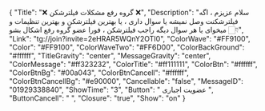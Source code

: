 {
"Title": "❌   گروه رفع مشکلات فیلترشکن   ❌",
"Description": "سلام عزیزم ، اگه فیلترشکنت وصل نمیشه یا سوال داری ، یا بهترین فیلترشکن و بهترین تنظیمات و میخوای یا هر سوال دیگه راجب فیلترشکن ، فورا عضو گروه رفع اشکال بشو 👇🏻",
"Link": "tg://join?invite=2eHRAR5WQnY2OTI0",
"ColorWave": "#FF9100",
"Color": "#FF9100",
"ColorWaveTwo": "#FF6D00",
"ColorBackGround": "#ffffff",
"TitleGravity": "center",
"MessageGravity": "center",
"ColorMessage": "#ff323232",
"ColorTitle": "#ff111111",
"ColorBtn": "#ffffff",
"ColorBtnBg": "#00a043",
"ColorBtnCancell": "#ffffff",
"ColorBtnCancellBg": "#e90000",
"Cancellable": "false",
"MessageID": "01929338840",
"ShowTime": "3",
"Button": " عضویت اجباری ",
"ButtonCancell": " ",
"Closure": "true",
"Show": "on"
}
